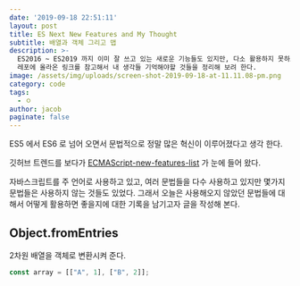 ```yaml
---
date: '2019-09-18 22:51:11'
layout: post
title: ES Next New Features and My Thought
subtitle: 배열과 객체 그리고 맵
description: >-
  ES2016 ~ ES2019 까지 이미 잘 쓰고 있는 새로운 기능들도 있지만, 다소 활용하지 못하고 있는 기능들도 있었다. 깃허브의 트렌트
  레포에 올라온 링크를 참고해서 내 생각들 기억해야할 것들을 정리해 보려 한다. 
image: /assets/img/uploads/screen-shot-2019-09-18-at-11.11.08-pm.png
category: code
tags:
  - ㅇ
author: jacob
paginate: false
---
```

ES5 에서 ES6 로 넘어 오면서 문법적으로 정말 많은 혁신이 이루어졌다고 생각 한다. 

깃허브 트렌드를 보다가 [ECMAScript-new-features-list](https://github.com/daumann/ECMAScript-new-features-list) 가 눈에 들어 왔다. 

자바스크립트를 주 언어로 사용하고 있고, 여러 문법들을 다수 사용하고 있지만 몇가지 문법들은 사용하지 않는 것들도 있었다. 그래서 오늘은 사용해오지 않았던 문법들에 대해서 어떻게 활용하면 좋을지에 대한 기록을 남기고자 글을 작성해 본다.

## Object.fromEntries

2차원 배열을 객체로 변환시켜 준다.

```js
const array = [["A", 1], ["B", 2]];
```
